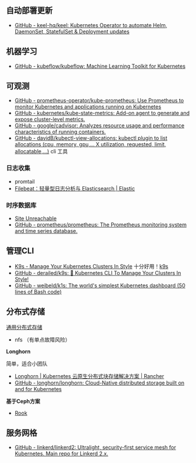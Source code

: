 ## 自动部署更新

- [GitHub - keel-hq/keel: Kubernetes Operator to automate Helm, DaemonSet, StatefulSet & Deployment updates](https://github.com/keel-hq/keel)


## 机器学习

- [GitHub - kubeflow/kubeflow: Machine Learning Toolkit for Kubernetes](https://github.com/kubeflow/kubeflow)


## 可观测

- [GitHub - prometheus-operator/kube-prometheus: Use Prometheus to monitor Kubernetes and applications running on Kubernetes](https://github.com/prometheus-operator/kube-prometheus)
- [GitHub - kubernetes/kube-state-metrics: Add-on agent to generate and expose cluster-level metrics.](https://github.com/kubernetes/kube-state-metrics)
- [GitHub - google/cadvisor: Analyzes resource usage and performance characteristics of running containers.](https://github.com/google/cadvisor)
- [GitHub - davidB/kubectl-view-allocations: kubectl plugin to list allocations (cpu, memory, gpu,... X utilization, requested, limit, allocatable,...)](https://github.com/davidB/kubectl-view-allocations) cli 工具

### 日志收集

- promtail
- [Filebeat：轻量型日志分析与 Elasticsearch | Elastic](https://www.elastic.co/cn/beats/filebeat)

### 时序数据库

- [Site Unreachable](https://github.com/grafana/loki)
- [GitHub - prometheus/prometheus: The Prometheus monitoring system and time series database.](https://github.com/prometheus/prometheus)


## 管理CLI

- [K9s - Manage Your Kubernetes Clusters In Style](https://k9scli.io/) 十分好用！[k9s](k9s.md)
- [GitHub - derailed/k9s: 🐶 Kubernetes CLI To Manage Your Clusters In Style!](https://github.com/derailed/k9s)
- [GitHub - weibeld/k1s: The world's simplest Kubernetes dashboard (50 lines of Bash code)](https://github.com/weibeld/k1s)


## 分布式存储

[通用分布式存储](../../../技术选型/分布式存储.md)

- nfs （有单点故障风险）

**Longhorn**

简单，适合小团队

- [Longhorn | Kubernetes 云原生分布式块存储解决方案 | Rancher](https://www.rancher.cn/longhorn)
- [GitHub - longhorn/longhorn: Cloud-Native distributed storage built on and for Kubernetes](https://github.com/longhorn/longhorn) 


**基于Ceph方案**

- [Rook](https://rook.io/) 

## 服务网格

- [GitHub - linkerd/linkerd2: Ultralight, security-first service mesh for Kubernetes. Main repo for Linkerd 2.x.](https://github.com/linkerd/linkerd2)